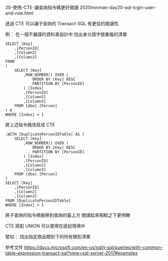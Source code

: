 20-使用-CTE-讓查詢指令碼更好閱讀
2020ironman-day20-sql-login-user-and-role.html


透過 CTE 可以讓子查詢的 Transact-SQL 有更佳的閱讀性

例：
在一個不嚴謹的資料表設計中
找出身分證字號重複的清單

```
SELECT [Key]
	,[PersonID]
	,[Column2]
	,[Column3]
FROM
(
	SELECT [Key]
		,ROW_NUMBER() OVER (
			ORDER BY [Key] DESC
			PARTITION BY [PersonID]
		) [Index]
		,[PersonID]
		,[Column2]
		,[Column3]
	FROM [dbo].[Person]
) A
WHERE [Index] > 1
```

將上述指令碼改寫成 CTE

```
;WITH [DuplicatePersonIDTable] AS (
	SELECT [Key]
		,ROW_NUMBER() OVER (
			ORDER BY [Key] DESC
			PARTITION BY [PersonID]
		) [Index]
		,[PersonID]
		,[Column2]
		,[Column3]
	FROM [dbo].[Person]
)
SELECT [Key]
	,[PersonID]
	,[Column2]
	,[Column3]
FROM [DuplicatePersonIDTable]
WHERE [Index] > 1
```

將子查詢的指令碼搬移到查詢的最上方
閱讀起來相較之下更明瞭	

CTE 搭配 UNION 可以使用在遞迴情境中

譬如：
找出指定商品類別下的所有類別清單

參考文件
https://docs.microsoft.com/en-us/sql/t-sql/queries/with-common-table-expression-transact-sql?view=sql-server-2017#examples